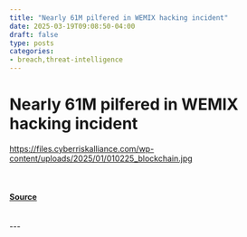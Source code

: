 ```yaml
---
title: "Nearly 61M pilfered in WEMIX hacking incident"
date: 2025-03-19T09:08:50-04:00
draft: false
type: posts
categories: 
- breach,threat-intelligence
---
```

# Nearly 61M pilfered in WEMIX hacking incident
https://files.cyberriskalliance.com/wp-content/uploads/2025/01/010225_blockchain.jpg
<br/>

<br/>


#### [Source](https://www.scworld.com/brief/nearly-6-1m-pilfered-in-wemix-hacking-incident)

<br/>
---
